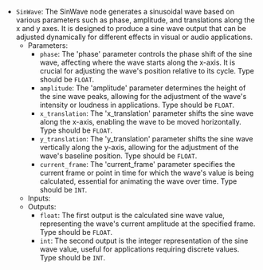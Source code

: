 - `SinWave`: The SinWave node generates a sinusoidal wave based on various parameters such as phase, amplitude, and translations along the x and y axes. It is designed to produce a sine wave output that can be adjusted dynamically for different effects in visual or audio applications.
    - Parameters:
        - `phase`: The 'phase' parameter controls the phase shift of the sine wave, affecting where the wave starts along the x-axis. It is crucial for adjusting the wave's position relative to its cycle. Type should be `FLOAT`.
        - `amplitude`: The 'amplitude' parameter determines the height of the sine wave peaks, allowing for the adjustment of the wave's intensity or loudness in applications. Type should be `FLOAT`.
        - `x_translation`: The 'x_translation' parameter shifts the sine wave along the x-axis, enabling the wave to be moved horizontally. Type should be `FLOAT`.
        - `y_translation`: The 'y_translation' parameter shifts the sine wave vertically along the y-axis, allowing for the adjustment of the wave's baseline position. Type should be `FLOAT`.
        - `current_frame`: The 'current_frame' parameter specifies the current frame or point in time for which the wave's value is being calculated, essential for animating the wave over time. Type should be `INT`.
    - Inputs:
    - Outputs:
        - `float`: The first output is the calculated sine wave value, representing the wave's current amplitude at the specified frame. Type should be `FLOAT`.
        - `int`: The second output is the integer representation of the sine wave value, useful for applications requiring discrete values. Type should be `INT`.
